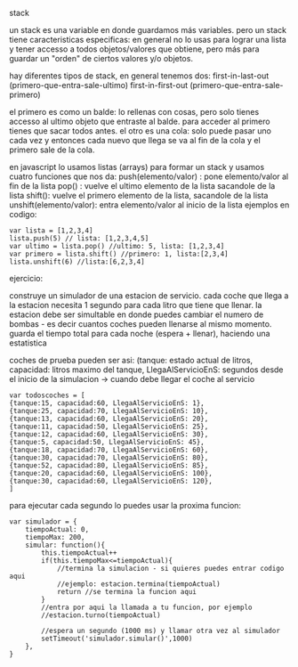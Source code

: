 stack

un stack es una variable en donde guardamos más variables. pero un stack tiene caracteristicas especificas: 
en general no lo usas para lograr una lista y tener accesso a todos objetos/valores que obtiene, pero más para guardar un "orden" de ciertos valores y/o objetos. 

hay diferentes tipos de stack, en general tenemos dos:
first-in-last-out (primero-que-entra-sale-ultimo)
first-in-first-out (primero-que-entra-sale-primero)

el primero es como un balde: lo rellenas con cosas, pero solo tienes accesso al ultimo objeto que entraste al balde. para acceder al primero tienes que sacar todos antes. 
el otro es una cola: solo puede pasar uno cada vez y entonces cada nuevo que llega se va al fin de la cola y el primero sale de la cola. 

en javascript lo usamos listas (arrays) para formar un stack y usamos cuatro funciones que nos da: 
push(elemento/valor) : pone elemento/valor al fin de la lista 
pop() : vuelve el ultimo elemento de la lista sacandole de la lista
shift(): vuelve el primero elemento de la lista, sacandole de la lista 
unshift(elemento/valor): entra elemento/valor al inicio de la lista 
ejemplos en codigo: 
```
var lista = [1,2,3,4]
lista.push(5) // lista: [1,2,3,4,5]
var ultimo = lista.pop() //ultimo: 5, lista: [1,2,3,4]
var primero = lista.shift() //primero: 1, lista:[2,3,4]
lista.unshift(6) //lista:[6,2,3,4]
```

ejercicio: 

construye un simulador de una estacion de servicio. cada coche que llega a la estacion necesita 1 segundo para cada litro que tiene que llenar. 
la estacion debe ser simultable en donde puedes cambiar el numero de bombas - es decir cuantos coches pueden llenarse al mismo momento. 
guarda el tiempo total para cada noche (espera + llenar), haciendo una estatistica

coches de prueba pueden ser asi: (tanque: estado actual de litros, capacidad: litros maximo del tanque, LlegaAlServicioEnS: segundos desde el inicio de la simulacion -> cuando debe llegar el coche al servicio
```
var todoscoches = [
{tanque:15, capacidad:60, LlegaAlServicioEnS: 1},
{tanque:25, capacidad:70, LlegaAlServicioEnS: 10},
{tanque:13, capacidad:60, LlegaAlServicioEnS: 20},
{tanque:11, capacidad:50, LlegaAlServicioEnS: 25},
{tanque:12, capacidad:60, LlegaAlServicioEnS: 30},
{tanque:5, capacidad:50, LlegaAlServicioEnS: 45},
{tanque:18, capacidad:70, LlegaAlServicioEnS: 60},
{tanque:30, capacidad:70, LlegaAlServicioEnS: 80},
{tanque:52, capacidad:80, LlegaAlServicioEnS: 85},
{tanque:20, capacidad:60, LlegaAlServicioEnS: 100},
{tanque:30, capacidad:60, LlegaAlServicioEnS: 120},
]
```

para ejecutar cada segundo lo puedes usar la proxima funcion:

```
var simulador = {
    tiempoActual: 0,
    tiempoMax: 200,
    simular: function(){
        this.tiempoActual++
        if(this.tiempoMax<=tiempoActual){
            //termina la simulacion - si quieres puedes entrar codigo aqui 
            //ejemplo: estacion.termina(tiempoActual)
            return //se termina la funcion aqui
        }
        //entra por aqui la llamada a tu funcion, por ejemplo
        //estacion.turno(tiempoActual)

        //espera un segundo (1000 ms) y llamar otra vez al simulador
        setTimeout('simulador.simular()',1000)       
    },
}
```
